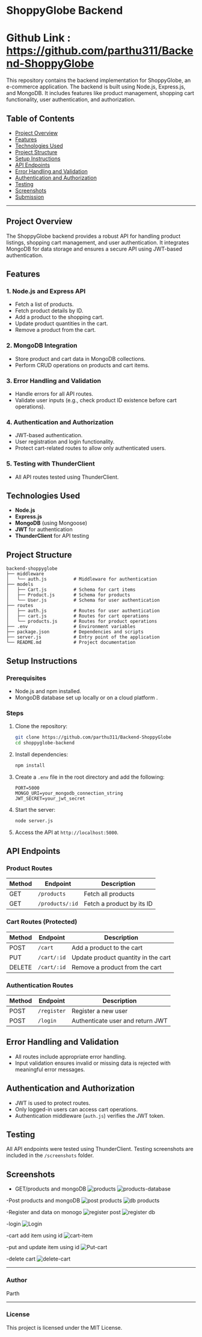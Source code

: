 # ShoppyGlobe Backend

# Github Link : https://github.com/parthu311/Backend-ShoppyGlobe

This repository contains the backend implementation for ShoppyGlobe, an e-commerce application. The backend is built using Node.js, Express.js, and MongoDB. It includes features like product management, shopping cart functionality, user authentication, and authorization.

## Table of Contents
- [Project Overview](#project-overview)
- [Features](#features)
- [Technologies Used](#technologies-used)
- [Project Structure](#project-structure)
- [Setup Instructions](#setup-instructions)
- [API Endpoints](#api-endpoints)
- [Error Handling and Validation](#error-handling-and-validation)
- [Authentication and Authorization](#authentication-and-authorization)
- [Testing](#testing)
- [Screenshots](#screenshots)
- [Submission](#submission)

---

## Project Overview

The ShoppyGlobe backend provides a robust API for handling product listings, shopping cart management, and user authentication. It integrates MongoDB for data storage and ensures a secure API using JWT-based authentication.

## Features

### 1. Node.js and Express API
- Fetch a list of products.
- Fetch product details by ID.
- Add a product to the shopping cart.
- Update product quantities in the cart.
- Remove a product from the cart.

### 2. MongoDB Integration
- Store product and cart data in MongoDB collections.
- Perform CRUD operations on products and cart items.

### 3. Error Handling and Validation
- Handle errors for all API routes.
- Validate user inputs (e.g., check product ID existence before cart operations).

### 4. Authentication and Authorization
- JWT-based authentication.
- User registration and login functionality.
- Protect cart-related routes to allow only authenticated users.

### 5. Testing with ThunderClient
- All API routes tested using ThunderClient.

## Technologies Used
- **Node.js**
- **Express.js**
- **MongoDB** (using Mongoose)
- **JWT** for authentication
- **ThunderClient** for API testing

## Project Structure
```
backend-shoppyglobe
├── middleware
│   └── auth.js          # Middleware for authentication
├── models
│   ├── Cart.js          # Schema for cart items
│   ├── Product.js       # Schema for products
│   └── User.js          # Schema for user authentication
├── routes
│   ├── auth.js          # Routes for user authentication
│   ├── cart.js          # Routes for cart operations
│   └── products.js      # Routes for product operations
├── .env                 # Environment variables
├── package.json         # Dependencies and scripts
├── server.js            # Entry point of the application
└── README.md            # Project documentation
```

## Setup Instructions

### Prerequisites
- Node.js and npm installed.
- MongoDB database set up locally or on a cloud platform .

### Steps
1. Clone the repository:
   ```bash
   git clone https://github.com/parthu311/Backend-ShoppyGlobe
   cd shoppyglobe-backend
   ```
2. Install dependencies:
   ```bash
   npm install
   ```
3. Create a `.env` file in the root directory and add the following:
   ```env
   PORT=5000
   MONGO_URI=your_mongodb_connection_string
   JWT_SECRET=your_jwt_secret
   ```
4. Start the server:
   ```bash
   node server.js
   ```
5. Access the API at `http://localhost:5000`.

## API Endpoints

### Product Routes
| Method | Endpoint          | Description                           |
|--------|-------------------|---------------------------------------|
| GET    | `/products`       | Fetch all products                   |
| GET    | `/products/:id`   | Fetch a product by its ID            |

### Cart Routes (Protected)
| Method | Endpoint            | Description                             |
|--------|---------------------|-----------------------------------------|
| POST   | `/cart`             | Add a product to the cart              |
| PUT    | `/cart/:id`         | Update product quantity in the cart    |
| DELETE | `/cart/:id`         | Remove a product from the cart         |

### Authentication Routes
| Method | Endpoint          | Description                           |
|--------|-------------------|---------------------------------------|
| POST   | `/register`       | Register a new user                  |
| POST   | `/login`          | Authenticate user and return JWT     |

## Error Handling and Validation
- All routes include appropriate error handling.
- Input validation ensures invalid or missing data is rejected with meaningful error messages.

## Authentication and Authorization
- JWT is used to protect routes.
- Only logged-in users can access cart operations.
- Authentication middleware (`auth.js`) verifies the JWT token.

## Testing
All API endpoints were tested using ThunderClient. Testing screenshots are included in the `/screenshots` folder.

## Screenshots
- GET/products and mongoDB
    ![products](images/Products.png)
    ![products-database](images/Database-produts.png)

-Post products and mongoDB
    ![post products](images/post%20products.png)
    ![db products](images/Database-produts.pngg)

-Register and data on monogo
    ![register post](images/register%20post.png)
    ![register db](images/register-database.png)

-login 
    ![Login](images/login-post.png)

-cart add item using id 
    ![cart-item](images/caritem.png)

-put and update item using id 
    ![Put-cart](images/Put-cart%20.png)

-delete cart 
    ![delete-cart](images/deletet%20-cart.png)




---

### Author
Parth

---

### License
This project is licensed under the MIT License.


